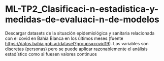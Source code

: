# ML-TP2_Clasificaci-n-estadistica-y-medidas-de-evaluaci-n-de-modelos
Descargar datasets de la situación epidemiológica y sanitaria relacionada con el covid en Bahía Blanca en los últimos meses (fuente https://datos.bahia.gob.ar/dataset?groups=covid19). Las variables son discretas (personas) pero se puede aplicar razonablemente el análisis estadístico como si fuesen valores continuos
